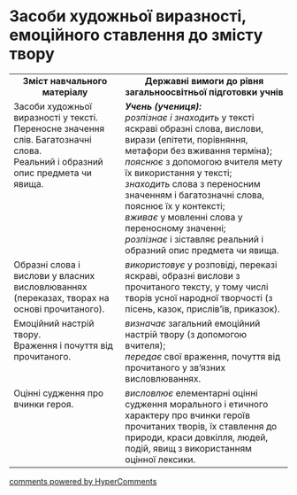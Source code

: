 <div id="hypercomments_widget" class="js-hypercomments-widget invisible"></div>

# Засоби художньої виразності, емоційного ставлення до змісту твору 

<table>
  <tr>
    <td width="40%" align="center"><b>Зміст навчального матеріалу<b></td>
    <td width="60%" align="center"><b>Державні вимоги до рівня загальноосвітньої підготовки учнів</b></td>
  </tr>
  <tr>
    <td width="40%" style="vertical-align:top !important;">
Засоби художньої виразності  у тексті.<br>
Переносне значення слів. Багатозначні слова.<br>
Реальний і образний опис предмета чи явища.
</td>
    <td width="60%" style="vertical-align:top !important;">
<i><b>Учень (учениця):</b></i><br>
<i>розпізнає і знаходить</i> у тексті яскраві образні слова, вислови, вирази (епітети, порівняння, метафори без вживання терміна);<br>
<i>пояснює</i> з допомогою вчителя мету їх використання у тексті;<br>
<i>знаходить</i> слова з переносним значенням і багатозначні слова, пояснює їх у контексті;<br>
<i>вживає</i> у мовленні слова у переносному значенні;<br>
<i>розпізнає</i> і зіставляє реальний і образний опис предмета чи явища.
</td>
  </tr>
  <tr>
    <td width="40%" style="vertical-align:top !important;">
Образні слова і вислови у власних висловлюваннях (переказах, творах на основі прочитаного).
</td>
    <td width="60%" style="vertical-align:top !important;">
<i>використовує</i> у розповіді, переказі яскраві, образні вислови з прочитаного тексту, у тому числі творів усної народної творчості (з пісень, казок, прислів’їв, приказок).
  </tr>
  <tr>
    <td width="40%" style="vertical-align:top !important;">
Емоційний настрій твору. <br>
Враження і почуття від прочитаного.
</td>
    <td width="60%" style="vertical-align:top !important;">
<i>визначає</i> загальний емоційний настрій твору (з допомогою вчителя); <br>
<i>передає</i> свої враження, почуття від прочитаного у зв’язних висловлюваннях.
</td>
  </tr>
  <tr>
    <td width="40%" style="vertical-align:top !important;">
Оцінні судження про вчинки героя.
</td>
    <td width="60%" style="vertical-align:top !important;">
<i>висловлює</i> елементарні оцінні судження морального і етичного характеру про вчинки героїв прочитаних творів, їх ставлення до природи, краси довкілля, людей, подій, явищ з використанням оцінної лексики.
</td>
  </tr>
</table>

<div class="js-hypercomments-container">
<a href="http://hypercomments.com" class="hc-link" title="comments widget">comments powered by HyperComments</a>
</div>